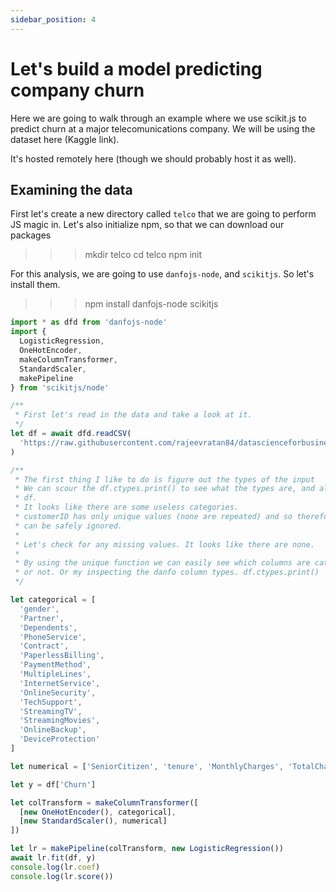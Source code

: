 ```yaml
---
sidebar_position: 4
---
```


# Let's build a model predicting company churn

Here we are going to walk through an example where we use scikit.js to predict churn at a major telecomunications company. We will be using the dataset here (Kaggle link).

It's hosted remotely here (though we should probably host it as well).

## Examining the data

First let's create a new directory called `telco` that we are going to perform JS magic in. Let's also initialize npm, so that we can download our packages

> > > mkdir telco
> > > cd telco
> > > npm init

For this analysis, we are going to use `danfojs-node`, and `scikitjs`. So let's install them.

> > > npm install danfojs-node scikitjs

```javascript
import * as dfd from 'danfojs-node'
import {
  LogisticRegression,
  OneHotEncoder,
  makeColumnTransformer,
  StandardScaler,
  makePipeline
} from 'scikitjs/node'

/**
 * First let's read in the data and take a look at it.
 */
let df = await dfd.readCSV(
  'https://raw.githubusercontent.com/rajeevratan84/datascienceforbusiness/master/WA_Fn-UseC_-Telco-Customer-Churn.csv'
)

/**
 * The first thing I like to do is figure out the types of the input
 * We can scour the df.ctypes.print() to see what the types are, and also use
 * df.
 * It looks like there are some useless categories.
 * customerID has only unique values (none are repeated) and so therefor it
 * can be safely ignored.
 *
 * Let's check for any missing values. It looks like there are none.
 *
 * By using the unique function we can easily see which columns are categorical
 * or not. Or my inspecting the danfo column types. df.ctypes.print()
 */

let categorical = [
  'gender',
  'Partner',
  'Dependents',
  'PhoneService',
  'Contract',
  'PaperlessBilling',
  'PaymentMethod',
  'MultipleLines',
  'InternetService',
  'OnlineSecurity',
  'TechSupport',
  'StreamingTV',
  'StreamingMovies',
  'OnlineBackup',
  'DeviceProtection'
]

let numerical = ['SeniorCitizen', 'tenure', 'MonthlyCharges', 'TotalCharges']

let y = df['Churn']

let colTransform = makeColumnTransformer([
  [new OneHotEncoder(), categorical],
  [new StandardScaler(), numerical]
])

let lr = makePipeline(colTransform, new LogisticRegression())
await lr.fit(df, y)
console.log(lr.coef)
console.log(lr.score())
```
